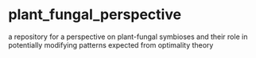 # plant_fungal_perspective
a repository for a perspective on plant-fungal symbioses and their role in potentially modifying patterns expected from optimality theory
